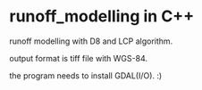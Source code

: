 # runoff_modelling in C++
runoff modelling with D8 and LCP algorithm.

output format is tiff file with WGS-84.

the program needs to install GDAL(I/O). 
:)
